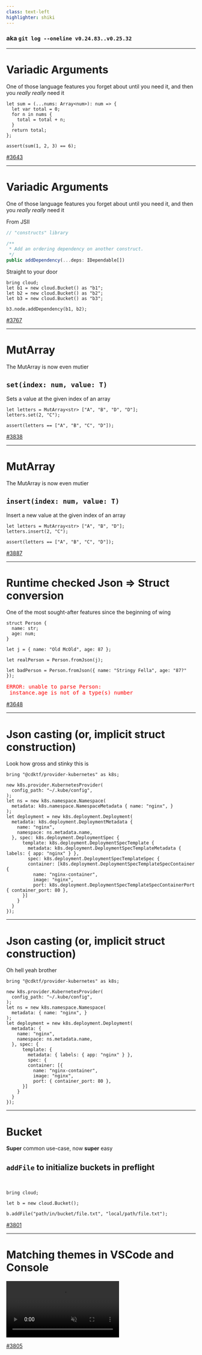 ```yaml
---
class: text-left
highlighter: shiki
---
```


<RandomTitle />

### aka `git log --oneline v0.24.83..v0.25.32`

---

# Variadic Arguments

One of those language features you forget about until you need it, and then you *really really* need it

<GithubUser githubUsername="marciodev" displayName="Marcio" image="https://ca.slack-edge.com/T047MKK5ZHT-U04DDAJ0W2V-35450f6c68af-512" />

```wing
let sum = (...nums: Array<num>): num => {
  let var total = 0;
  for n in nums {
    total = total + n;
  }
  return total;
};

assert(sum(1, 2, 3) == 6);
```

<a href="https://github.com/winglang/wing/pull/3643" class="absolute bottom-0 right-0 p-1">#3643</a>

---

# Variadic Arguments

One of those language features you forget about until you need it, and then you *really really* need it

<GithubUser githubUsername="Chriscbr" displayName="Chris" />

From JSII
```ts
// "constructs" library

/**
 * Add an ordering dependency on another construct.
 */
public addDependency(...deps: IDependable[])
```

Straight to your door
```wing {6}
bring cloud;
let b1 = new cloud.Bucket() as "b1";
let b2 = new cloud.Bucket() as "b2";
let b3 = new cloud.Bucket() as "b3";

b3.node.addDependency(b1, b2);
```

<a href="https://github.com/winglang/wing/pull/3767" class="absolute bottom-0 right-0 p-1">#3767</a>

---

# MutArray

The MutArray is now even mutier

## `set(index: num, value: T)`

Sets a value at the given index of an array

<GithubUser githubUsername="WeepingClown13" displayName="Ananthu" />

```wing
let letters = MutArray<str> ["A", "B", "D", "D"];
letters.set(2, "C");

assert(letters == ["A", "B", "C", "D"]);
```

<a href="https://github.com/winglang/wing/pull/3838" class="absolute bottom-0 right-0 p-1">#3838</a>

---

# MutArray

The MutArray is now even mutier

## `insert(index: num, value: T)`

Insert a new value at the given index of an array

<GithubUser displayName="Gary" image="https://e0.pxfuel.com/wallpapers/673/1016/desktop-wallpaper-gary-the-snail-gary-spongebob.jpg" />

```wing
let letters = MutArray<str> ["A", "B", "D"];
letters.insert(2, "C");

assert(letters == ["A", "B", "C", "D"]);
```

<a href="https://github.com/winglang/wing/pull/3887" class="absolute bottom-0 right-0 p-1">#3887</a>

---

# Runtime checked Json => Struct conversion

One of the most sought-after features since the beginning of wing

<GithubUser githubUsername="hasanaburayyan" displayName="Hasan" />

```wing
struct Person {
  name: str;
  age: num;
}

let j = { name: "Old McOld", age: 87 };

let realPerson = Person.fromJson(j);
```

<v-click>

```wing
let badPerson = Person.fromJson({ name: "Stringy Fella", age: "87?" });
```

<pre style="color: red;">
ERROR: unable to parse Person:
 instance.age is not of a type(s) number
</pre>

</v-click>

<!-- Add more complicated example here with dynamic stuff -->

<a href="https://github.com/winglang/wing/pull/3648" class="absolute bottom-0 right-0 p-1">#3648</a>

---

# Json casting (or, implicit struct construction)

Look how gross and stinky this is

```wing
bring "@cdktf/provider-kubernetes" as k8s;

new k8s.provider.KubernetesProvider(
  config_path: "~/.kube/config",
);
let ns = new k8s.namespace.Namespace(
  metadata: k8s.namespace.NamespaceMetadata { name: "nginx", }
);
let deployment = new k8s.deployment.Deployment(
  metadata: k8s.deployment.DeploymentMetadata {
    name: "nginx",
    namespace: ns.metadata.name,
  }, spec: k8s.deployment.DeploymentSpec {
      template: k8s.deployment.DeploymentSpecTemplate {
        metadata: k8s.deployment.DeploymentSpecTemplateMetadata { labels: { app: "nginx" } },
        spec: k8s.deployment.DeploymentSpecTemplateSpec {
        container: [k8s.deployment.DeploymentSpecTemplateSpecContainer {
          name: "nginx-container",
          image: "nginx",
          port: k8s.deployment.DeploymentSpecTemplateSpecContainerPort { container_port: 80 },
      }]
    }
  }
});
```

---

# Json casting (or, implicit struct construction)

Oh hell yeah brother

```wing
bring "@cdktf/provider-kubernetes" as k8s;

new k8s.provider.KubernetesProvider(
  config_path: "~/.kube/config",
);
let ns = new k8s.namespace.Namespace(
  metadata: { name: "nginx", }
);
let deployment = new k8s.deployment.Deployment(
  metadata: {
    name: "nginx",
    namespace: ns.metadata.name,
  }, spec: {
      template: {
        metadata: { labels: { app: "nginx" } },
        spec: {
        container: [{
          name: "nginx-container",
          image: "nginx",
          port: { container_port: 80 },
      }]
    }
  }
});
```

---

# Bucket

**Super** common use-case, now **super** easy

## `addFile` to initialize buckets in preflight

‎ 

```wing
bring cloud;

let b = new cloud.Bucket();

b.addFile("path/in/bucket/file.txt", "local/path/file.txt");
```
<GithubUser githubUsername="0018akhil" displayName="Akhil (First Contribution ❤️)" />

<a href="https://github.com/winglang/wing/pull/3801" class="absolute bottom-0 right-0 p-1">#3801</a>

---

# Matching themes in VSCode and Console

<GithubUser githubUsername="polamoros" displayName="Pol" />

<video autoplay muted loop class="h-110 m-auto">
  <source src="https://github.com/winglang/wing/assets/5547636/0a787216-8c10-48d8-b42b-7d1020c85c9d" type="video/mp4">
</video>

<a href="https://github.com/winglang/wing/pull/3805" class="absolute bottom-0 right-0 p-1">#3805</a>


<!-- 
6338ad7be (tag: v0.24.85) fix(compiler): could not hydrate optionals (#3741)

Variadics
46d47bade (tag: v0.24.91) fix(compiler): cannot use variadic functions from jsii libraries (#3767)
    37f65dc58 (tag: v0.25.18) chore(sdk): update `queue.push()` to use variadic parameter for messages (#3746)
    https://github.com/winglang/wing/pull/3643
cff291a67 feat(sdk): adding OnDeploy to awscdk target (#3817)
34f317556 (tag: v0.25.16) feat(console): sync console theme color with the vs code theme (#3805)
ba6730eea (tag: v0.25.32, origin/main, origin/HEAD) feat(sdk): `addfile()` is a preflight method which adds file from absolute path (#3801)
 -->